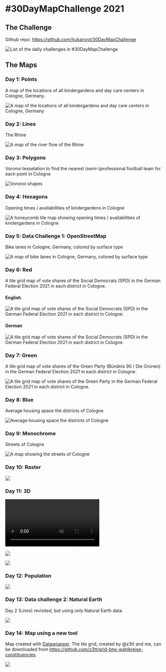 \#30DayMapChallenge 2021
================

## The Challenge

Github repo: <https://github.com/tjukanovt/30DayMapChallenge>

![List of the daily challenges in
\#30DayMapChallenge](https://raw.githubusercontent.com/tjukanovt/30DayMapChallenge/master/images/30dmpc_2021.png)

## The Maps

### Day 1: Points

A map of the locations of all kindergardens and day care centers in
Cologne, Germany.

![A map of the locations of all kindergardens and day care centers in
Cologne, Germany](plots/day01_points_01.png)

### Day 2: Lines

The Rhine

![A map of the river flow of the Rhine](plots/day02_lines.png)

### Day 3: Polygons

Voronoi tesselation to find the nearest (semi-)professional football
team for each point in Cologne

![Voronoi shapes](plots/day03_polygons_football_grounds.png)

### Day 4: Hexagons

Opening times / availabilities of kindergardens in Cologne

![A honeycomb tile map showing opening times / availabilities of
kindergardens in Cologne](plots/day04_hexagons.png)

### Day 5: Data Challenge 1: OpenStreetMap

Bike lanes in Cologne, Germany, colored by surface type

![A map of bike lanes in Cologne, Germany, colored by surface
type](plots/day05_osmdata_bike-lanes.png)

### Day 6: Red

A tile grid map of vote shares of the Social Democrats (SPD) in the
German Federal Election 2021 in each district in Cologne.

#### English

![A tile grid map of vote shares of the Social Democrats (SPD) in the
German Federal Election 2021 in each district in
Cologne.](plots/day06_red_vote-share-spd_en.png)

#### German

![A tile grid map of vote shares of the Social Democrats (SPD) in the
German Federal Election 2021 in each district in
Cologne.](plots/day06_red_vote-share-spd_de.png)

### Day 7: Green

A tile grid map of vote shares of the Green Party (Bündnis 90 / Die
Grünen) in the German Federal Election 2021 in each district in Cologne.

![A tile grid map of vote shares of the Green Party in the German
Federal Election 2021 in each district in
Cologne.](plots/day07_green_vote-share-greens_en.png)

### Day 8: Blue

Average housing space the districts of Cologne

![Average housing space the districts of
Cologne](plots/day08-blue-area_living_inset.png)

### Day 9: Monochrome

Streets of Cologne

![A map showing the streets of
Cologne](plots/day09_monochrome-streets.png)

### Day 10: Raster

![](plots/day10_raster.png)

### Day 11: 3D

![](plots/day11-3d-turnout.mp4)

![](plots/day11-3d-turnout_optimized.gif)

![](plots/day11-3d-turnout_snapshot.png)

### Day 12: Population

![](plots/day12-population-animated.gif)

### Day 13: Data challenge 2: Natural Earth

Day 2 (Lines) revisited, but using only Natural Earth data.

![](plots/day13_naturalearth.png)

### Day 14: Map using a new tool

Map created with [Datawrapper](https://www.datawrapper.com). The tile
grid, created by @z3tt and me, can be downloaded from
<https://github.com/z3tt/grid-btw-wahlkreise-constituencies>.

![](plots/voter-turnout-in-the-german-federal-election-2021.png)
